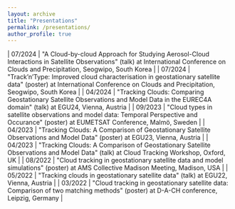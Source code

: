 ```yaml
---
layout: archive
title: "Presentations"
permalink: /presentations/
author_profile: true
---
```


| 07/2024 | "A Cloud-by-cloud Approach for Studying Aerosol-Cloud Interactions in Satellite Observations" (talk) at International Conference on Clouds and Precipitation, Seogwipo, South Korea |
| 07/2024 | "Track’n’Type: Improved cloud characterisation
in geostationary satellite data" (poster) at International Conference on Clouds and Precipitation, Seogwipo, South Korea |
| 04/2024 | "Tracking Clouds: Comparing Geostationary Satellite Observations and Model Data in the EUREC4A domain" (talk) at EGU24, Vienna, Austria |
| 09/2023 | "Cloud types in satellite observations and model data: Temporal Perspective and Occurance" (poster) at EUMETSAT Conference, Malmö, Sweden |
| 04/2023 | "Tracking Clouds: A Comparison of Geostationary
Satellite Observations and Model Data" (poster) at EGU23, Vienna, Austria |
| 04/2023 | "Tracking Clouds: A Comparison of Geostationary
Satellite Observations and Model Data" (talk) at Cloud Tracking Workshop, Oxford, UK |
| 08/2022 | "Cloud tracking in geostationary satellite data
and model simulations" (poster) at AMS Collective Madison Meeting, Madison, USA |
| 05/2022 | "Tracking clouds in geostationary satellite data" (talk) at EGU22, Vienna, Austria |
| 03/2022 | "Cloud tracking in geostationary satellite data: Comparison of two matching methods" (poster) at D-A-CH conference, Leipzig, Germany |
